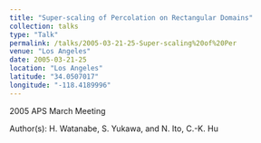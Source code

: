 ```yaml
---
title: "Super-scaling of Percolation on Rectangular Domains"
collection: talks
type: "Talk"
permalink: /talks/2005-03-21-25-Super-scaling%20of%20Per
venue: "Los Angeles"
date: 2005-03-21-25
location: "Los Angeles"
latitude: "34.0507017"
longitude: "-118.4189996"
---
```


2005 APS March Meeting

Author(s): H. Watanabe, S. Yukawa, and N. Ito, C.-K. Hu
